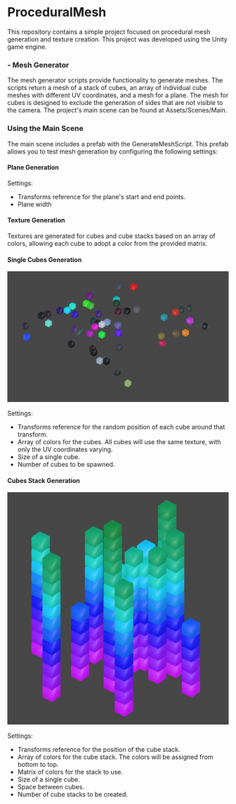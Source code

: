 # ProceduralMesh
This repository contains a simple project focused on procedural mesh generation and texture creation.
This project was developed using the Unity game engine.

### - Mesh Generator
The mesh generator scripts provide functionality to generate meshes. The scripts return a mesh of a stack of cubes, an array of individual cube meshes with different UV coordinates, and a mesh for a plane.
The mesh for cubes is designed to exclude the generation of sides that are not visible to the camera.
The project's main scene can be found at Assets/Scenes/Main.

### Using the Main Scene
The main scene includes a prefab with the GenerateMeshScript. This prefab allows you to test mesh generation by configuring the following settings:

#### Plane Generation
Settings:
- Transforms reference for the plane's start and end points.
- Plane width

#### Texture Generation
Textures are generated for cubes and cube stacks based on an array of colors, allowing each cube to adopt a color from the provided matrix.

#### Single Cubes Generation
![alt text](https://github.com/PiotrCynowski/ProceduralMesh/blob/master/pic/cubes.png?raw=true)

Settings:
- Transforms reference for the random position of each cube around that transform.
- Array of colors for the cubes. All cubes will use the same texture, with only the UV coordinates varying.
- Size of a single cube.
- Number of cubes to be spawned.

#### Cubes Stack Generation
![alt text](https://github.com/PiotrCynowski/ProceduralMesh/blob/master/pic/stackCubes.png?raw=true)

Settings:
- Transforms reference for the position of the cube stack.
- Array of colors for the cube stack. The colors will be assigned from bottom to top.
- Matrix of colors for the stack to use.
- Size of a single cube.
- Space between cubes.
- Number of cube stacks to be created.
